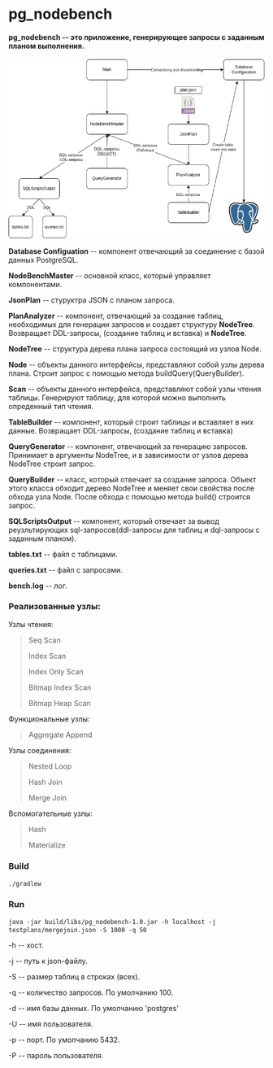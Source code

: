 # pg_nodebench

#### pg_nodebench -- это приложение, генерирующее запросы с заданным планом выполнения.

![pg_nodebench.png](pg_nodebench.png)

**Database Configuation** -- компонент отвечающий за соединение
с базой данных PostgreSQL. 

**NodeBenchMaster** -- основной класс, который управляет компонентами.

**JsonPlan** -- стуруктра JSON с планом запроса.

**PlanAnalyzer** -- компонент, отвечающий за создание таблиц, 
необходимых для генерации запросов и создает структуру 
**NodeTree**. Возвращает DDL-запросы, 
(создание таблиц и вставка) и
**NodeTree**.

**NodeTree** -- структура дерева плана запроса
состоящий из узлов Node. 

**Node** -- объекты данного интерфейсы, представляют собой узлы
дерева плана. Строит запрос с помощью метода 
buildQuery(QueryBuilder).

**Scan** -- объекты данного интерфейса, представляют собой узлы
чтения таблицы. Генерируют таблицу, 
для которой можно выполнить опреденный тип чтения.

**TableBuilder** -- компонент, который строит таблицы 
и вставляет в них данные. Возвращает DDL-запросы, 
(создание таблиц и вставка)

**QueryGenerator** -- компонент, отвечающий за генерацию запросов.
Принимает в аргументы NodeTree, и в зависимости от узлов дерева NodeTree 
строит запрос.

**QueryBuilder** -- класс, который отвечает за создание запроса.
Объект этого класса обходит дерево NodeTree и меняет свои свойства
после обхода узла Node. 
После обхода с помощью метода build() строится
запрос.

**SQLScriptsOutput** -- компонент, который отвечает за 
вывод реузльтирующих sql-запросов(ddl-запросы для таблиц и 
dql-запросы с заданным планом).

**tables.txt** -- файл с таблицами.

**queries.txt** -- файл с запросами.

**bench.log** -- лог.

### Реализованные узлы:

Узлы чтения:
> Seq Scan
> 
> Index Scan
> 
> Index Only Scan
> 
> Bitmap Index Scan
> 
> Bitmap Heap Scan

Функциональные узлы:

> Aggregate
> Append

Узлы соединения:

> Nested Loop
> 
> Hash Join
> 
> Merge Join

Вспомогательные узлы:

> Hash
> 
> Materialize

### Build

``` 
./gradlew
```

### Run
```
java -jar build/libs/pg_nodebench-1.0.jar -h localhost -j testplans/mergejoin.json -S 1000 -q 50
```

-h -- хост.

-j -- путь к json-файлу.

-S -- размер таблиц в строках (всех).

-q -- количество запросов. По умолчанию 100.

-d -- имя базы данных. По умолчанию 'postgres'

-U -- имя пользователя.

-p -- порт. По умолчанию 5432.

-P -- пароль пользователя.










